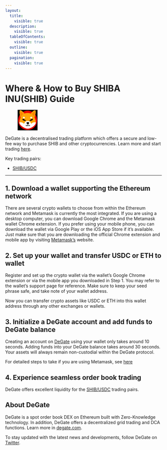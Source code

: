```yaml
---
layout:
  title:
    visible: true
  description:
    visible: true
  tableOfContents:
    visible: true
  outline:
    visible: true
  pagination:
    visible: true
---
```


# Where & How to Buy SHIBA INU(SHIB) Guide

<figure><img src="../images/shib_0x95ad61b0a150d79219dcf64e1e6cc01f0b64c4ce1695770768594.jpg" alt="SHIB" width="64"><figcaption></figcaption></figure>

DeGate is a decentralised trading platform which offers a secure and low-fee way to purchase SHIB and other cryptocurrencies. Learn more and start trading [here](https://app.degate.com/trade/USDC/0x95ad61b0a150d79219dcf64e1e6cc01f0b64c4ce?utm_source=howtobuy).&#x20;

Key trading pairs:

* [SHIB/USDC](https://app.degate.com/trade/USDC/0x95ad61b0a150d79219dcf64e1e6cc01f0b64c4ce?utm_source=howtobuy)

***

## 1. Download a wallet supporting the Ethereum network

There are several crypto wallets to choose from within the Ethereum network and Metamask is currently the most integrated. If you are using a desktop computer, you can download Google Chrome and the Metamask wallet Chrome extension. If you prefer using your mobile phone, you can download the wallet via Google Play or the iOS App Store if it’s available. Just make sure that you are downloading the official Chrome extension and mobile app by visiting [Metamask’s](https://metamask.io/) website.

## 2. Set up your wallet and transfer USDC or ETH to wallet

Register and set up the crypto wallet via the wallet’s Google Chrome extension or via the mobile app you downloaded in Step 1. You may refer to the wallet’s support page for reference. Make sure to keep your seed phrase safe, and take note of your wallet address.&#x20;

Now you can transfer crypto assets like USDC or ETH into this wallet address through any other exchanges or wallets.

## 3. Initialize a DeGate account and add funds to DeGate balance

Creating an account on [DeGate](https://app.degate.com/?utm_source=SHIB_howtobuy) using your wallet only takes around 10 seconds. Adding funds into your DeGate balance takes around 30 seconds. Your assets will always remain non-custodial within the DeGate protocol.

For detailed steps to take if you are using Metamask, see [here](https://docs.degate.com/v/product_en/main-features/wallet-connectivity/metamask)

## 4. Experience seamless order book trading

DeGate offers excellent liquidity for the [SHIB/USDC](https://app.degate.com/trade/USDC/0x95ad61b0a150d79219dcf64e1e6cc01f0b64c4ce?utm_source=howtobuy) trading pairs.&#x20;

## About DeGate

DeGate is a spot order book DEX on Ethereum built with Zero-Knowledge technology. In addition, DeGate offers a decentralized grid trading and DCA functions.  Learn more in [degate.com](https://degate.com/?utm_source=SHIB_howtobuy).

To stay updated with the latest news and developments, follow DeGate on [Twitter](https://twitter.com/degatedex).
